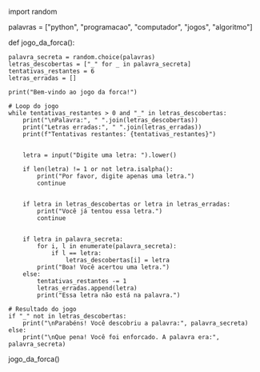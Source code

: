 import random

palavras = ["python", "programacao", "computador", "jogos", "algoritmo"]


def jogo_da_forca():
    
    palavra_secreta = random.choice(palavras)
    letras_descobertas = ["_" for _ in palavra_secreta]
    tentativas_restantes = 6  
    letras_erradas = []

    print("Bem-vindo ao jogo da forca!")

    # Loop do jogo
    while tentativas_restantes > 0 and "_" in letras_descobertas:
        print("\nPalavra:", " ".join(letras_descobertas))
        print("Letras erradas:", " ".join(letras_erradas))
        print(f"Tentativas restantes: {tentativas_restantes}")
        
    
        letra = input("Digite uma letra: ").lower()
        
        if len(letra) != 1 or not letra.isalpha():
            print("Por favor, digite apenas uma letra.")
            continue
        
        
        if letra in letras_descobertas or letra in letras_erradas:
            print("Você já tentou essa letra.")
            continue
        
        
        if letra in palavra_secreta:
            for i, l in enumerate(palavra_secreta):
                if l == letra:
                    letras_descobertas[i] = letra
            print("Boa! Você acertou uma letra.")
        else:
            tentativas_restantes -= 1
            letras_erradas.append(letra)
            print("Essa letra não está na palavra.")

    # Resultado do jogo
    if "_" not in letras_descobertas:
        print("\nParabéns! Você descobriu a palavra:", palavra_secreta)
    else:
        print("\nQue pena! Você foi enforcado. A palavra era:", palavra_secreta)


jogo_da_forca()
